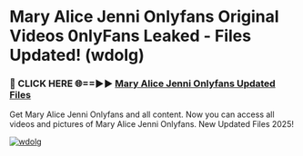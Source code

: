 # Mary Alice Jenni Onlyfans Original Videos 0nlyFans Leaked - Files Updated! (wdolg)

<h3>🔴 CLICK HERE 🌐==►► <a href="https://tinyurl.com/ehrbuxhb" rel="nofollow">Mary Alice Jenni Onlyfans Updated Files</a></h3>

Get Mary Alice Jenni Onlyfans and all content. Now you can access all videos and pictures of Mary Alice Jenni Onlyfans. New Updated Files 2025!

[![wdolg](https://i.imgur.com/lVYEuWS.gif)](https://tinyurl.com/ehrbuxhb)
